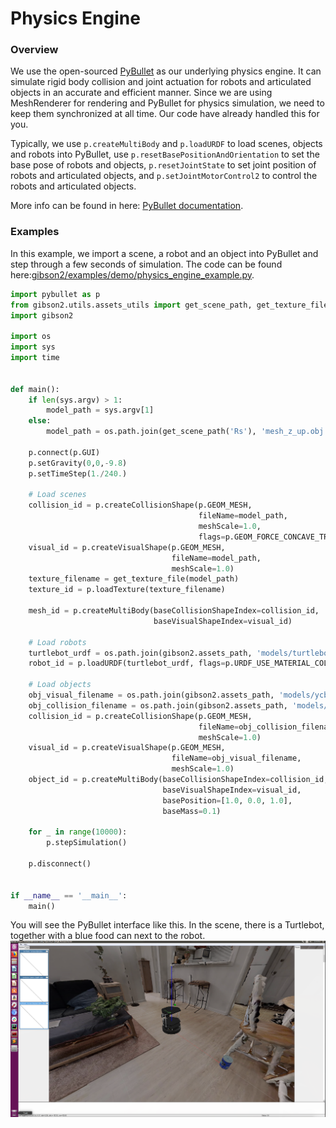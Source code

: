 # Physics Engine

### Overview
We use the open-sourced [PyBullet](http://www.pybullet.org/) as our underlying physics engine. It can simulate rigid body collision and joint actuation for robots and articulated objects in an accurate and efficient manner. Since we are using MeshRenderer for rendering and PyBullet for physics simulation, we need to keep them synchronized at all time. Our code have already handled this for you.

Typically, we use `p.createMultiBody` and `p.loadURDF` to load scenes, objects and robots into PyBullet, use `p.resetBasePositionAndOrientation` to set the base pose of robots and objects, `p.resetJointState` to set joint position of robots and articulated objects, and `p.setJointMotorControl2` to control the robots and articulated objects.

More info can be found in here: [PyBullet documentation](https://docs.google.com/document/d/10sXEhzFRSnvFcl3XxNGhnD4N2SedqwdAvK3dsihxVUA).

### Examples
In this example, we import a scene, a robot and an object into PyBullet and step through a few seconds of simulation. The code can be found here:[gibson2/examples/demo/physics_engine_example.py](https://github.com/StanfordVL/iGibson/blob/master/gibson2/examples/demo/physics_engine_example.py).

```python
import pybullet as p
from gibson2.utils.assets_utils import get_scene_path, get_texture_file
import gibson2

import os
import sys
import time


def main():
    if len(sys.argv) > 1:
        model_path = sys.argv[1]
    else:
        model_path = os.path.join(get_scene_path('Rs'), 'mesh_z_up.obj')

    p.connect(p.GUI)
    p.setGravity(0,0,-9.8)
    p.setTimeStep(1./240.)

    # Load scenes
    collision_id = p.createCollisionShape(p.GEOM_MESH,
                                          fileName=model_path,
                                          meshScale=1.0,
                                          flags=p.GEOM_FORCE_CONCAVE_TRIMESH)
    visual_id = p.createVisualShape(p.GEOM_MESH,
                                    fileName=model_path,
                                    meshScale=1.0)
    texture_filename = get_texture_file(model_path)
    texture_id = p.loadTexture(texture_filename)

    mesh_id = p.createMultiBody(baseCollisionShapeIndex=collision_id,
                                baseVisualShapeIndex=visual_id)

    # Load robots
    turtlebot_urdf = os.path.join(gibson2.assets_path, 'models/turtlebot/turtlebot.urdf')
    robot_id = p.loadURDF(turtlebot_urdf, flags=p.URDF_USE_MATERIAL_COLORS_FROM_MTL)

    # Load objects
    obj_visual_filename = os.path.join(gibson2.assets_path, 'models/ycb/002_master_chef_can/textured_simple.obj')
    obj_collision_filename = os.path.join(gibson2.assets_path, 'models/ycb/002_master_chef_can/textured_simple_vhacd.obj')
    collision_id = p.createCollisionShape(p.GEOM_MESH,
                                          fileName=obj_collision_filename,
                                          meshScale=1.0)
    visual_id = p.createVisualShape(p.GEOM_MESH,
                                    fileName=obj_visual_filename,
                                    meshScale=1.0)
    object_id = p.createMultiBody(baseCollisionShapeIndex=collision_id,
                                  baseVisualShapeIndex=visual_id,
                                  basePosition=[1.0, 0.0, 1.0],
                                  baseMass=0.1)

    for _ in range(10000):
        p.stepSimulation()

    p.disconnect()


if __name__ == '__main__':
    main()
```

You will see the PyBullet interface like this. In the scene, there is a Turtlebot, together with a blue food can next to the robot.
![physics_engine.png](images/physics_engine.png)

